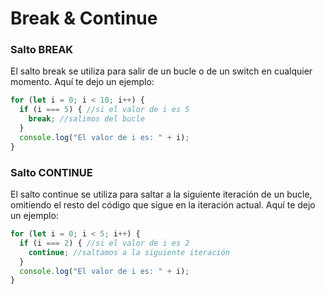 # Break & Continue

### Salto BREAK

El salto break se utiliza para salir de un bucle o de un switch en cualquier momento. Aquí te dejo un ejemplo:

```javascript
for (let i = 0; i < 10; i++) {
  if (i === 5) { //si el valor de i es 5
    break; //salimos del bucle
  }
  console.log("El valor de i es: " + i);
}
```

### Salto CONTINUE

El salto continue se utiliza para saltar a la siguiente iteración de un bucle, omitiendo el resto del código que sigue en la iteración actual. Aquí te dejo un ejemplo:


```javascript
for (let i = 0; i < 5; i++) {
  if (i === 2) { //si el valor de i es 2
    continue; //saltamos a la siguiente iteración
  }
  console.log("El valor de i es: " + i);
}
```